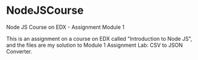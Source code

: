 # NodeJSCourse
Node JS Course on EDX - Assignment Module 1

This is an assignment on a course on EDX called "Introduction to Node JS", and the files 
are my solution to Module 1 Assignment Lab: CSV to JSON Converter.

